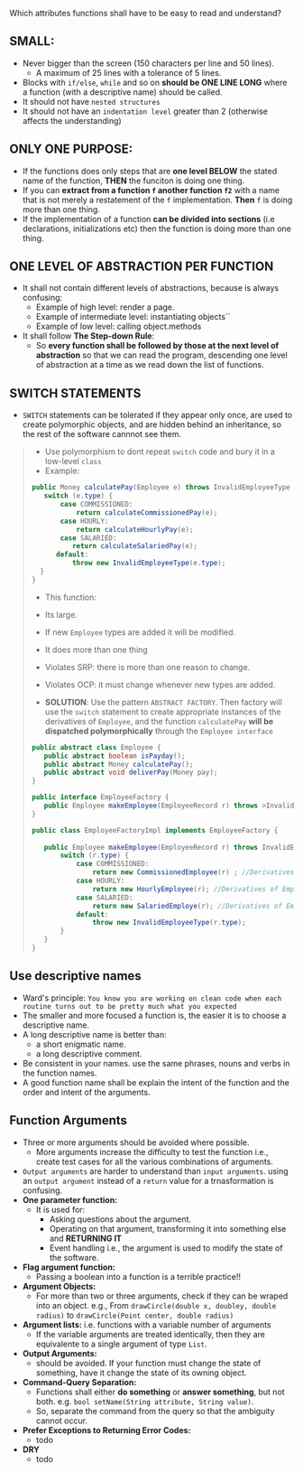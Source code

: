 

Which attributes functions shall have to be easy to read and understand?

## SMALL:
- Never bigger than the screen (150 characters per line and 50 lines).
  - A maximum of 25 lines with a tolerance of 5 lines.
- Blocks with `if/else`, `while` and so on **should be ONE LINE LONG** where a function (with a descriptive name) should be called.
- It should not have `nested structures`
- It should not have an `indentation level` greater than 2 (otherwise affects the understanding)

## ONLY ONE PURPOSE:

- If the functions does only steps that are **one level BELOW** the stated name of the function, **THEN** the funciton is doing one thing.
- If you can **extract from a function `f` another function `f2`** with a name that is not merely a restatement of the `f` implementation. **Then** `f` is doing more than one thing.
- If the implementation of a function **can be divided into sections** (i.e declarations, initializations etc) then the function is doing more than one thing.

## ONE LEVEL OF ABSTRACTION PER FUNCTION
- It shall not contain different levels of abstractions, because is always confusing:
  - Example of high level: render a page.
  - Example of intermediate level: instantiating objects``
  - Example of low level: calling object.methods
- It shall follow **The Step-down Rule**:
  - So **every function shall be followed by those at the next level of abstraction** so that we can read the program, descending one level of abstraction at a time as we read down the list of functions.

## SWITCH STATEMENTS
- `SWITCH` statements can be tolerated if they appear only once, are used to create polymorphic objects, and are hidden behind an inheritance, so the rest of the software cannnot see them.
  
> - Use polymorphism to dont repeat `switch` code and bury it in a low-level `class`
> - Example:
>
>  ``` java
>  public Money calculatePay(Employee e) throws InvalidEmployeeType {
>     switch (e.type) {
>         case COMMISSIONED:
>             return calculateCommissionedPay(e);
>         case HOURLY:
>             return calculateHourlyPay(e);
>         case SALARIED:
>            return calculateSalariedPay(e);
>        default:
>            throw new InvalidEmployeeType(e.type);
>    }
>}
>  ```
>- This function:
>  - Its large.
>  - If new `Employee` types are added it will be modified.
>  - It does more than one thing
>  - Violates SRP: there is more than one reason to change.
>  - Violates OCP: it must change whenever new types are added.
>
> - **SOLUTION**: Use the pattern `ABSTRACT FACTORY`. Then factory will use the `switch` statement to create appropriate instances of the derivatives of `Employee`, and the function `calculatePay` **will be dispatched polymorphically** through the `Employee interface`
>
>``` java
>public abstract class Employee {
>    public abstract boolean isPayday();
>    public abstract Money calculatePay();
>    public abstract void deliverPay(Money pay);
>}
>
>public interface EmployeeFactory {
>    public Employee makeEmployee(EmployeeRecord r) throws >InvalidEmployeeType;
>}
>
>public class EmployeeFactoryImpl implements EmployeeFactory {
>    
>    public Employee makeEmployee(EmployeeRecord r) throws InvalidEmployeeType>{
>        switch (r.type) {
>            case COMMISSIONED:
>                return new CommissionedEmployee(r) ; //Derivatives of >Employee
>            case HOURLY:
>                return new HourlyEmployee(r); //Derivatives of Employee
>            case SALARIED:
>                return new SalariedEmploye(r); //Derivatives of Employee
>            default:
>                throw new InvalidEmployeeType(r.type);
>        }
>    }
>}
>```



## Use descriptive names

- Ward's principle: `You know you are working on clean code when each routine turns out to be pretty much what you expected`
- The smaller and more focused a function is, the easier it is to choose a descriptive name.
- A long descriptive name is better than:
  -  a short enigmatic name.
  - a long descriptive comment.
- Be consistent in your names. use the same phrases, nouns and verbs in the function names.
- A good function name shall be explain the intent of the function and the order and intent of the arguments.


## Function Arguments
- Three or more arguments should be avoided where possible.
  - More arguments increase the difficulty to test the function i.e., create test cases for all the various combinations of arguments.
- `Output arguments` are harder to understand than `input arguments`. using an `output argument` instead of a `return` value for a trnasformation is confusing.
- **One parameter function:** 
  - It is used for:
    - Asking questions about the argument.
    - Operating on that argument, transforming it into something else and **RETURNING IT**
    - Event handling i.e., the argument is used to modify the state of the software.
- **Flag argument function:**
  - Passing a boolean into a function is a terrible practice!!
- **Argument Objects:**
  - For more than two or three arguments, check if they can be wraped into an object. e.g., From `drawCircle(double x, doubley, double radius)` to `drawCircle(Point center, double radius)`
- **Argument lists:** i.e. functions with a variable number of arguments
  - If the variable arguments are treated identically, then they are equivalente to a single argument of type `List`.
- **Output Arguments:**
  - should be avoided. If your function must change the state of something, have it change the state of its owning object.
- **Command-Query Separation:**
  - Functions shall either **do something** or **answer something**, but not both. e.g. `bool setName(String attribute, String value)`.
  - So, separate the command from the query so that the ambiguity cannot occur.
- **Prefer Exceptions to Returning Error Codes:**
  - todo
- **DRY**
  - todo




































